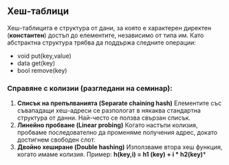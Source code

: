 

##  Хеш-таблици
Хеш-таблицита е структура от дани, за която е характерен директен (**константен**) достъп до елементите, независимо от типа им. Като абстрактна структура трябва да поддържа следните операции:

 - void put(key,value)
 - data get(key)
 - bool remove(key)

###  Справяне с колизии (разгледани на семинар):

 1. **Списък на препълванията (Separate chaining hash)**
Елементите със съвападащи хеш-адреси се разпологат в някаква стандартна структура от данни. Най-често се ползва свързан списък.
 2. **Линейно пробване (Linear probing)**
Когато настъпи колизия, пробваме последователно да променяме получения адрес, докато достигнем свободен слот. 
 3. **Двойно хеширане (Double hashing)**
 Използваме втора хеш функция, когато имаме колизия.
 Пример: **h(key,i) = h1 (key) + i * h2(key)***

